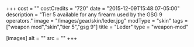 +++
cost = ""
costCredits = "720"
date = "2015-12-09T15:48:07-05:00"
description = "Tier 5 available for any firearm used by the GSG 9 operators."
image = "/images/gear/skin/leder.jpg"
modType = "skin"
tags = ["weapon mod","skin","tier 5","gsg 9"]
title = "Leder"
type = "weapon-mod"

[images]
  alt = ""
  src = ""
+++
